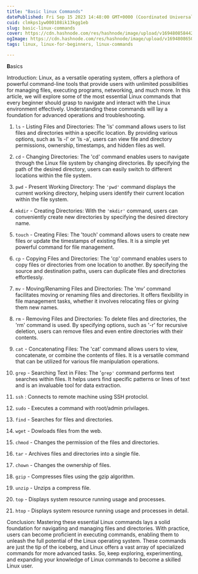 ```yaml
---
title: "Basic linux Commands"
datePublished: Fri Sep 15 2023 14:48:00 GMT+0000 (Coordinated Universal Time)
cuid: clmkps1yw000108ik13kgg1eb
slug: basic-linux-commands
cover: https://cdn.hashnode.com/res/hashnode/image/upload/v1694808584421/9980a062-696a-48d5-83cb-e628c8a4c994.png
ogImage: https://cdn.hashnode.com/res/hashnode/image/upload/v1694808650775/e23930b9-bad6-462f-b906-0337e1fdce28.png
tags: linux, linux-for-beginners, linux-commands

---
```


**B**asics

Introduction: Linux, as a versatile operating system, offers a plethora of powerful command-line tools that provide users with unlimited possibilities for managing files, executing programs, networking, and much more. In this article, we will explore some of the most essential Linux commands that every beginner should grasp to navigate and interact with the Linux environment effectively. Understanding these commands will lay a foundation for advanced operations and troubleshooting.

1. `ls` - Listing Files and Directories: The 'ls' command allows users to list files and directories within a specific location. By providing various options, such as 'ls -l' or 'ls -a', users can view file and directory permissions, ownership, timestamps, and hidden files as well.
    
2. `cd` \- Changing Directories: The 'cd' command enables users to navigate through the Linux file system by changing directories. By specifying the path of the desired directory, users can easily switch to different locations within the file system.
    
3. `pwd` - Present Working Directory: The `'pwd'` command displays the current working directory, helping users identify their current location within the file system.
    
4. `mkdir` \- Creating Directories: With the `'mkdir'` command, users can conveniently create new directories by specifying the desired directory name.
    
5. `touch` \- Creating Files: The 'touch' command allows users to create new files or update the timestamps of existing files. It is a simple yet powerful command for file management.
    
6. `cp` \- Copying Files and Directories: The 'cp' command enables users to copy files or directories from one location to another. By specifying the source and destination paths, users can duplicate files and directories effortlessly.
    
7. `mv` - Moving/Renaming Files and Directories: The 'mv' command facilitates moving or renaming files and directories. It offers flexibility in file management tasks, whether it involves relocating files or giving them new names.
    
8. `rm` \- Removing Files and Directories: To delete files and directories, the 'rm' command is used. By specifying options, such as '-r' for recursive deletion, users can remove files and even entire directories with their contents.
    
9. `cat` - Concatenating Files: The 'cat' command allows users to view, concatenate, or combine the contents of files. It is a versatile command that can be utilized for various file manipulation operations.
    
10. `grep` \- Searching Text in Files: The '`grep'` command performs text searches within files. It helps users find specific patterns or lines of text and is an invaluable tool for data extraction.
    
11. `ssh` : Connects to remote machine using SSH protoclol.
    
12. `sudo` - Executes a command with root/admin privilages.
    
13. `find` \- Searches for files and directories.
    
14. `wget` \- Dowloads files from the web.
    
15. `chmod` - Changes the permission of the files and directories.
    
16. `tar` - Archives files and directories into a single file.
    
17. `chown` \- Changes the ownership of files.
    
18. `gzip` \- Compresses files using the gzip algorithm.
    
19. `unzip` - Unzips a compress file.
    
20. `top` \- Displays system resource running usage and processes.
    
21. `htop` \- Displays system resource running usage and processes in detail.
    

Conclusion: Mastering these essential Linux commands lays a solid foundation for navigating and managing files and directories. With practice, users can become proficient in executing commands, enabling them to unleash the full potential of the Linux operating system. These commands are just the tip of the iceberg, and Linux offers a vast array of specialized commands for more advanced tasks. So, keep exploring, experimenting, and expanding your knowledge of Linux commands to become a skilled Linux user.